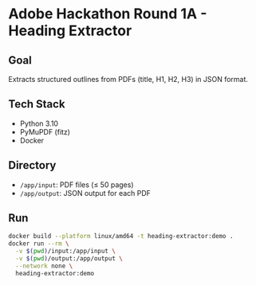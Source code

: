 # Adobe Hackathon Round 1A - Heading Extractor

## Goal
Extracts structured outlines from PDFs (title, H1, H2, H3) in JSON format.

## Tech Stack
- Python 3.10
- PyMuPDF (fitz)
- Docker

## Directory
- `/app/input`: PDF files (≤ 50 pages)
- `/app/output`: JSON output for each PDF

## Run

```bash
docker build --platform linux/amd64 -t heading-extractor:demo .
docker run --rm \
  -v $(pwd)/input:/app/input \
  -v $(pwd)/output:/app/output \
  --network none \
  heading-extractor:demo
